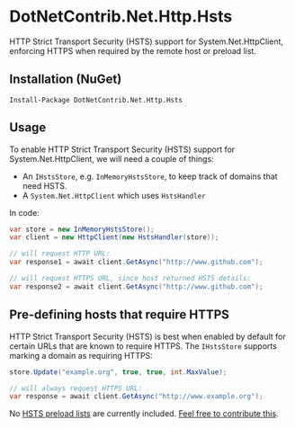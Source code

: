 # DotNetContrib.Net.Http.Hsts

HTTP Strict Transport Security (HSTS) support for System.Net.HttpClient, enforcing HTTPS when required by the remote host or preload list.

## Installation (NuGet)

	Install-Package DotNetContrib.Net.Http.Hsts

## Usage

To enable HTTP Strict Transport Security (HSTS) support for System.Net.HttpClient, we will need a couple of things:

* An `IHstsStore`, e.g. `InMemoryHstsStore`, to keep track of domains that need HSTS.
* A `System.Net.HttpClient` which uses `HstsHandler`

In code:

```csharp
var store = new InMemoryHstsStore();
var client = new HttpClient(new HstsHandler(store));

// will request HTTP URL:
var response1 = await client.GetAsync("http://www.github.com");

// will request HTTPS URL, since host returned HSTS details:
var response2 = await client.GetAsync("http://www.github.com");
```

## Pre-defining hosts that require HTTPS

HTTP Strict Transport Security (HSTS) is best when enabled by default for certain URLs that are known to require HTTPS. The `IHstsStore` supports marking a domain as requiring HTTPS:

```csharp
store.Update("example.org", true, true, int.MaxValue);

// will always request HTTPS URL:
var response = await client.GetAsync("http://www.example.org");
```

No [HSTS preload lists](https://github.com/maartenba/DotNetContrib.Net.Http.Hsts/issues/1) are currently included. [Feel free to contribute this](https://github.com/maartenba/DotNetContrib.Net.Http.Hsts/issues/1).